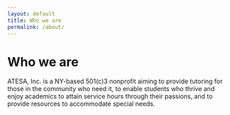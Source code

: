 ```yaml
---
layout: default
title: Who we are
permalink: /about/
---
```


# Who we are

ATESA, Inc. is a NY-based 501(c)3 nonprofit aiming to provide tutoring for those in the community who need it, to enable students who thrive and enjoy academics to attain service hours through their passions, and to provide resources to accommodate special needs.
